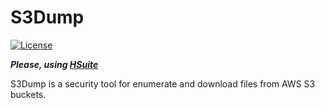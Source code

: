 # S3Dump

[![License](https://img.shields.io/badge/license-MIT-green.svg)](https://github.com/Placidina/s3dump/blob/master/LICENSE)

***Please, using [HSuite](https://github.com/Placidina/hsuite)***

S3Dump is a security tool for enumerate and download files from AWS S3 buckets.